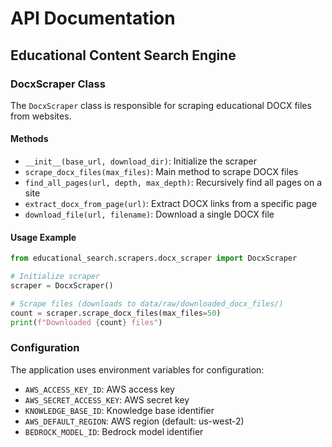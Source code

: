# API Documentation

## Educational Content Search Engine

### DocxScraper Class

The `DocxScraper` class is responsible for scraping educational DOCX files from websites.

#### Methods

- `__init__(base_url, download_dir)`: Initialize the scraper
- `scrape_docx_files(max_files)`: Main method to scrape DOCX files
- `find_all_pages(url, depth, max_depth)`: Recursively find all pages on a site
- `extract_docx_from_page(url)`: Extract DOCX links from a specific page
- `download_file(url, filename)`: Download a single DOCX file

#### Usage Example

```python
from educational_search.scrapers.docx_scraper import DocxScraper

# Initialize scraper
scraper = DocxScraper()

# Scrape files (downloads to data/raw/downloaded_docx_files/)
count = scraper.scrape_docx_files(max_files=50)
print(f"Downloaded {count} files")
```

### Configuration

The application uses environment variables for configuration:

- `AWS_ACCESS_KEY_ID`: AWS access key
- `AWS_SECRET_ACCESS_KEY`: AWS secret key
- `KNOWLEDGE_BASE_ID`: Knowledge base identifier
- `AWS_DEFAULT_REGION`: AWS region (default: us-west-2)
- `BEDROCK_MODEL_ID`: Bedrock model identifier